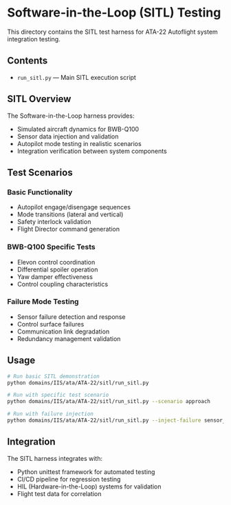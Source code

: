 # Software-in-the-Loop (SITL) Testing

This directory contains the SITL test harness for ATA-22 Autoflight system integration testing.

## Contents

- `run_sitl.py` — Main SITL execution script

## SITL Overview

The Software-in-the-Loop harness provides:
- Simulated aircraft dynamics for BWB-Q100
- Sensor data injection and validation
- Autopilot mode testing in realistic scenarios
- Integration verification between system components

## Test Scenarios

### Basic Functionality
- Autopilot engage/disengage sequences
- Mode transitions (lateral and vertical)
- Safety interlock validation
- Flight Director command generation

### BWB-Q100 Specific Tests
- Elevon control coordination
- Differential spoiler operation
- Yaw damper effectiveness
- Control coupling characteristics

### Failure Mode Testing
- Sensor failure detection and response
- Control surface failures
- Communication link degradation
- Redundancy management validation

## Usage

```bash
# Run basic SITL demonstration
python domains/IIS/ata/ATA-22/sitl/run_sitl.py

# Run with specific test scenario
python domains/IIS/ata/ATA-22/sitl/run_sitl.py --scenario approach

# Run with failure injection
python domains/IIS/ata/ATA-22/sitl/run_sitl.py --inject-failure sensor_invalid
```

## Integration

The SITL harness integrates with:
- Python unittest framework for automated testing
- CI/CD pipeline for regression testing
- HIL (Hardware-in-the-Loop) systems for validation
- Flight test data for correlation